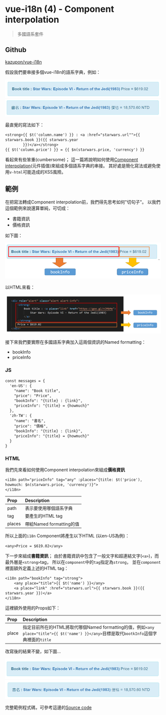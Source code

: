 # vue-i18n (4) - Component interpolation

> 多國語系套件

## Github

[kazupon/vue-i18n](https://github.com/kazupon/vue-i18n)


假設我們要串接多個vue-i18n的語系字典，例如：

![](assets/001.png)
![](assets/002.png)

最直覺的寫法如下：
```
<strong>{{ $t('column.name') }} : <a :href="starwars.url"">{{ starwars.book }}({{ starwars.year
        }})</a></strong>
{{ $t('column.price') }} = {{ $n(starwars.price, 'currency') }}
```

看起來有些笨重(cumbersome)；
這一篇將說明如何使用[Component interpolation](http://kazupon.github.io/vue-i18n/guide/interpolation.html)(元件插值)來組成多個語系字典的串接。
其好處是簡化寫法或避免使用`v-html`可能造成的XSS風險。


## 範例

在把寫法轉成Component interpolation前，我們得先思考如何"切句子"。
以我們這個範例來說還算單純，可切成：
- 書籍資訊
- 價格資訊

如下圖：

![](assets/003.png)

以HTML來看：

![](assets/004.png)


接下來我們要實際在多國語系字典加入這兩個資訊的Named formatting：
- bookInfo
- priceInfo

### JS

```
const messages = {
  'en-US': {
    "name": "Book title",
    "price": "Price",
    "bookInfo": "{title} : {link}",
    "priceInfo": "{title} = {howmuch}"
  },
  'zh-TW': {
    "name": "書名",
    "price": "價格",
    "bookInfo": "{title} : {link}",
    "priceInfo": "{title} = {howmuch}"
  }
}
```

### HTML

我們先來看如何使用Component interpolation來組成**價格資訊**

```
<i18n path="priceInfo" tag="any" :places="{title: $t('price'), howmuch: $n(starwars.price, 'currency')}">
</i18n>
```

| Prop | Description |
|:-----|:------------|
| path | 表示要使用哪個語系字典 |
| tag | 要產生的HTML tag |
| places | 帶給Named formatting的值 |

所以上面的`i18n` Component將產生以下HTML (以en-US為例)：

`<any>Price = $619.02</any>`


下一步來組成**書籍資訊**；
由於書籍資訊中包含了一般文字和超連結文字(`<a>`)，而最外層是`<strong>`tag，
所以在`component`中的`tag`指定為`strong`，
並在`component`裡面額外定義上述的HTML tag：

```
<i18n path="bookInfo" tag="strong">
    <any place="title">{{ $t('name') }}</any>
    <a place="link" :href="starwars.url">{{ starwars.book }}({{ starwars.year }})</a>
</i18n>
```

這裡額外使用的Props如下：

| Prop | Description |
|:-----|:------------|
| place | 指定目前所在的HTML將取代哪個Named formatting的值，例如`<any place="title">{{ $t('name') }}</any>`目標是取代`bootkInfo`這個字典裡面的`title` |


改寫後的結果不變，如下圖...

![](assets/005.png)
![](assets/006.png)




完整範例程式碼，可參考這邊的[Source code](https://github.com/KarateJB/eBooks/tree/master/Vue.js/07.%20vue-i18n%20(4)/sample%20code)

